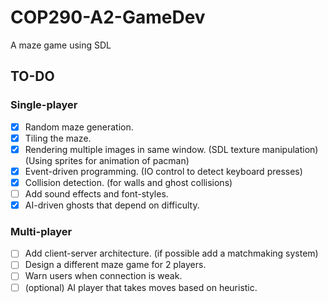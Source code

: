 # COP290-A2-GameDev

A maze game using SDL

## TO-DO

### Single-player

- [x] Random maze generation.
- [x] Tiling the maze.
- [x] Rendering multiple images in same window. (SDL texture manipulation) (Using sprites for animation of pacman)
- [x] Event-driven programming. (IO control to detect keyboard presses)
- [x] Collision detection. (for walls and ghost collisions)
- [ ] Add sound effects and font-styles.
- [x] AI-driven ghosts that depend on difficulty.

### Multi-player

- [ ] Add client-server architecture. (if possible add a matchmaking system)
- [ ] Design a different maze game for 2 players.
- [ ] Warn users when connection is weak.
- [ ] (optional) AI player that takes moves based on heuristic.
